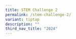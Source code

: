 ```yaml
---
title: STEM Challenge 2
permalink: /stem-challenge-2/
variant: tiptap
description: ""
third_nav_title: "2024"
---
```

